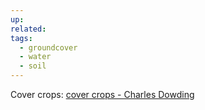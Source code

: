 ```yaml
---
up: 
related: 
tags:
  - groundcover
  - water
  - soil
---
```



Cover crops:
[cover crops - Charles Dowding](https://youtu.be/EPREC6s6K28)
